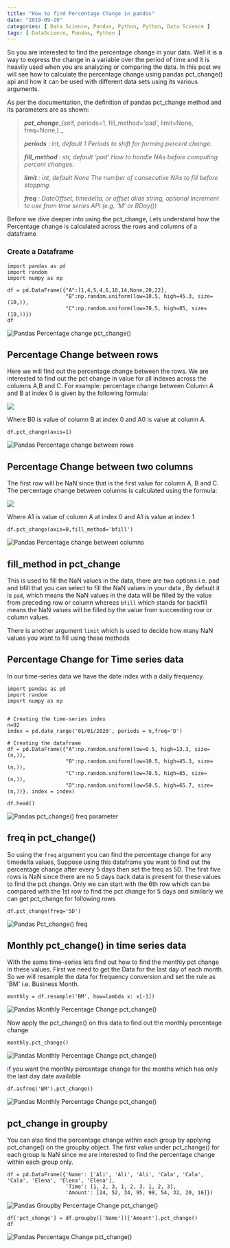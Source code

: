 ```yaml
---
title: "How to find Percentage Change in pandas"
date: "2019-09-29"
categories: [ Data Science, Pandas, Python, Python, Data Science ]
tags: [ DataScience, Pandas, Python ]
---
```


So you are interested to find the percentage change in your data. Well it is a way to express the change in a variable over the period of time and it is heavily used when you are analyzing or comparing the data. In this post we will see how to calculate the percentage change using pandas pct\_change() api and how it can be used with different data sets using its various arguments.

As per the documentation, the definition of pandas pct\_change method and its parameters are as shown:

> **_pct\_change_**_(self, periods=1, fill\_method='pad', limit=None, freq=None,)
> _
>
> **_periods_** _: int, default 1
> Periods to shift for forming percent change._
>
> **_fill\_method_** _: str, default ‘pad’
> How to handle NAs before computing percent changes._
>
> **_limit_** _: int, default None
> The number of consecutive NAs to fill before stopping._
>
> **_freq_** _: DateOffset, timedelta, or offset alias string, optional
> Increment to use from time series API (e.g. ‘M’ or BDay())_

Before we dive deeper into using the pct\_change, Lets understand how the Percentage change is calculated across the rows and columns of a dataframe

### **Create a Dataframe**

```
import pandas as pd
import random
import numpy as np

df = pd.DataFrame({"A":[1,4,5,4,6,10,14,None,20,22],
                   "B":np.random.uniform(low=10.5, high=45.3, size=(10,)),
                   "C":np.random.uniform(low=70.5, high=85, size=(10,))})
df
```

![Pandas Percentage change pct_change()](/images/2019/09/image-86.png)

## **Percentage Change between rows**

Here we will find out the percentage change between the rows. We are interested to find out the pct change in value for all indexes across the columns A,B and C. For example: percentage change between Column A and B at index 0 is given by the following formula:

![](/images/2019/09/image-78.png)

Where B0 is value of column B at index 0 and A0 is value at column A.

```
df.pct_change(axis=1)
```

![Pandas Percentage change between rows](/images/2019/09/image-87.png)

## **Percentage Change between two columns**

The first row will be NaN since that is the first value for column A, B and C. The percentage change between columns is calculated using the formula:

![](/images/2019/09/image-79.png)

Where A1 is value of column A at index 0 and A1 is value at index 1

```
df.pct_change(axis=0,fill_method='bfill')
```

![Pandas Percentage change between columns](/images/2019/09/image-85.png)

## **fill\_method in pct\_change**

This is used to fill the NaN values in the data, there are two options i.e. pad and bfill that you can select to fill the NaN values in your data , By default it is `pad`, which means the NaN values in the data will be filled by the value from preceding row or column whereas `bfill` which stands for backfill means the NaN values will be filled by the value from succeeding row or column values.

There is another argument `limit` which is used to decide how many NaN values you want to fill using these methods

## **Percentage Change for Time series data**

In our time-series data we have the date index with a daily frequency.

```
import pandas as pd
import random
import numpy as np


# Creating the time-series index
n=92
index = pd.date_range('01/01/2020', periods = n,freq='D')

# Creating the dataframe
df = pd.DataFrame({"A":np.random.uniform(low=0.5, high=13.3, size=(n,)),
                   "B":np.random.uniform(low=10.5, high=45.3, size=(n,)),
                   "C":np.random.uniform(low=70.5, high=85, size=(n,)),
                   "D":np.random.uniform(low=50.5, high=65.7, size=(n,))}, index = index)

df.head()
```

![Pandas pct_change() freq parameter](/images/2019/09/image-80.png)

## **freq in pct\_change()**

So using the `freq` argument you can find the percentage change for any timedelta values, Suppose using this dataframe you want to find out the percentage change after every 5 days then set the freq as 5D. The first five rows is NaN since there are no 5 days back data is present for these values to find the pct change. Only we can start with the 6th row which can be compared with the 1st row to find the pct change for 5 days and similarly we can get pct\_change for following rows

```
df.pct_change(freq='5D')
```

![Pandas Pct_change() freq](/images/2019/09/image-74.png)

## **Monthly pct\_change() in time series data**

With the same time-series lets find out how to find the monthly pct change in these values. First we need to get the Data for the last day of each month. So we will resample the data for frequency conversion and set the rule as 'BM' i.e. Business Month.

```
monthly = df.resample('BM', how=lambda x: x[-1])
```

![Pandas Monthly Percentage Change pct_change()](/images/2019/09/image-81.png)

Now apply the pct\_change() on this data to find out the monthly percentage change

```
monthly.pct_change()
```

![Pandas Monthly Percentage Change pct_change()](/images/2019/09/image-84.png)

if you want the monthly percentage change for the months which has only the last day date available

```
df.asfreq('BM').pct_change()
```

![Pandas Monthly Percentage Change pct_change()](/images/2019/09/image-83.png)

## **pct\_change in groupby**

You can also find the percentage change within each group by applying pct\_change() on the groupby object. The first value under pct\_change() for each group is NaN since we are interested to find the percentage change within each group only.

```
df = pd.DataFrame({'Name': ['Ali', 'Ali', 'Ali', 'Cala', 'Cala', 'Cala', 'Elena', 'Elena', 'Elena'],
                   'Time': [1, 2, 3, 1, 2, 3, 1, 2, 3],
                   'Amount': [24, 52, 34, 95, 98, 54, 32, 20, 16]})
```

![Pandas Groupby Percentage Change pct_change()](/images/2019/09/image-76.png)

```
df['pct_change'] = df.groupby(['Name'])['Amount'].pct_change()
df
```

![Pandas Percentage Change pct_change()](/images/2019/09/image-77.png)
